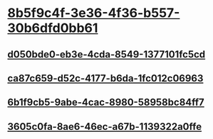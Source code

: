 # [8b5f9c4f-3e36-4f36-b557-30b6dfd0bb61](TocOutOfQuery)
## [d050bde0-eb3e-4cda-8549-1377101fc5cd](TocOutOfQuery)
## [ca87c659-d52c-4177-b6da-1fc012c06963](TocOutOfQuery)
## [6b1f9cb5-9abe-4cac-8980-58958bc84ff7](TocOutOfQuery)
## [3605c0fa-8ae6-46ec-a67b-1139322a0ffe](TocOutOfQuery)
